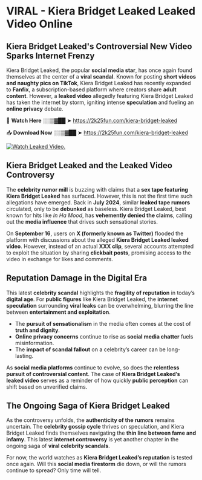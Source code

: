 # VIRAL - Kiera Bridget Leaked Leaked Video Online

## **Kiera Bridget Leaked's Controversial New Video Sparks Internet Frenzy**  

Kiera Bridget Leaked, the popular **social media star**, has once again found themselves at the center of a **viral scandal**. Known for posting **short videos and naughty pics on TikTok**, Kiera Bridget Leaked has recently expanded to **Fanfix**, a subscription-based platform where creators share **adult content**. However, a **leaked video** allegedly featuring Kiera Bridget Leaked has taken the internet by storm, igniting intense **speculation** and fueling an **online privacy** debate.  

🔴 **Watch Here** ░░▒▓██ ➤ https://2k25fun.com/kiera-bridget-leaked  

📥 **Download Now** ░░▒▓██ ➤ https://2k25fun.com/kiera-bridget-leaked  

[![Watch Leaked Video.](https://miro.medium.com/v2/resize:fit:828/format:webp/1*cilzJN44JGOrTw9NJCrNHA.gif "Watch Leaked Video")](https://2k25fun.com/kiera-bridget-leaked)

## **Kiera Bridget Leaked and the Leaked Video Controversy**  

The **celebrity rumor mill** is buzzing with claims that a **sex tape featuring Kiera Bridget Leaked** has surfaced. However, this is not the first time such allegations have emerged. Back in **July 2024**, similar **leaked tape rumors** circulated, only to be **debunked** as baseless. Kiera Bridget Leaked, best known for hits like *In Ha Mood*, has **vehemently denied the claims**, calling out the **media influence** that drives such sensational stories.  

On **September 16**, users on **X (formerly known as Twitter)** flooded the platform with discussions about the alleged **Kiera Bridget Leaked leaked video**. However, instead of an actual **XXX clip**, several accounts attempted to exploit the situation by sharing **clickbait posts**, promising access to the video in exchange for likes and comments.  

## **Reputation Damage in the Digital Era**  

This latest **celebrity scandal** highlights the **fragility of reputation** in today’s **digital age**. For **public figures** like Kiera Bridget Leaked, the **internet speculation** surrounding **viral leaks** can be overwhelming, blurring the line between **entertainment and exploitation**.  

- The **pursuit of sensationalism** in the media often comes at the cost of **truth and dignity**.  
- **Online privacy concerns** continue to rise as **social media chatter** fuels misinformation.  
- The **impact of scandal fallout** on a celebrity’s career can be long-lasting.  

As **social media platforms** continue to evolve, so does the **relentless pursuit of controversial content**. The case of **Kiera Bridget Leaked’s leaked video** serves as a reminder of how quickly **public perception** can shift based on unverified claims.  

## **The Ongoing Saga of Kiera Bridget Leaked**  

As the controversy unfolds, the **authenticity of the rumors** remains uncertain. The **celebrity gossip cycle** thrives on speculation, and Kiera Bridget Leaked finds themselves navigating the **thin line between fame and infamy**. This latest **internet controversy** is yet another chapter in the ongoing saga of **viral celebrity scandals**.  

For now, the world watches as **Kiera Bridget Leaked’s reputation** is tested once again. Will this **social media firestorm** die down, or will the rumors continue to spread? Only time will tell.